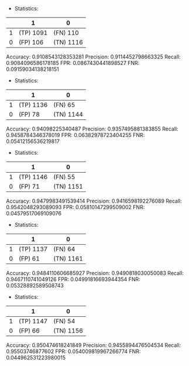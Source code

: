 * Statistics: 

|          |    1     |    0     |
|----------|----------|----------|
|    1     |(TP) 1091 | (FN) 110 |
|    0     | (FP) 106 |(TN) 1116 |
Accuracy: 0.9108543128353281
Precision: 0.9114452798663325
Recall: 0.9084096586178185
FPR: 0.0867430441898527
FNR: 0.09159034138218151
* Statistics: 

|          |    1     |    0     |
|----------|----------|----------|
|    1     |(TP) 1136 | (FN) 65  |
|    0     | (FP) 78  |(TN) 1144 |
Accuracy: 0.94098225340487
Precision: 0.9357495881383855
Recall: 0.9458784346378019
FPR: 0.06382978723404255
FNR: 0.05412156536219817
* Statistics: 

|          |    1     |    0     |
|----------|----------|----------|
|    1     |(TP) 1146 | (FN) 55  |
|    0     | (FP) 71  |(TN) 1151 |
Accuracy: 0.9479983491539414
Precision: 0.9416598192276089
Recall: 0.9542048293089093
FPR: 0.05810147299509002
FNR: 0.04579517069109076
* Statistics: 

|          |    1     |    0     |
|----------|----------|----------|
|    1     |(TP) 1137 | (FN) 64  |
|    0     | (FP) 61  |(TN) 1161 |
Accuracy: 0.9484110606685927
Precision: 0.9490818030050083
Recall: 0.9467110741049126
FPR: 0.04991816693944354
FNR: 0.05328892589508743
* Statistics: 

|          |    1     |    0     |
|----------|----------|----------|
|    1     |(TP) 1147 | (FN) 54  |
|    0     | (FP) 66  |(TN) 1156 |
Accuracy: 0.950474618241849
Precision: 0.9455894476504534
Recall: 0.95503746877602
FPR: 0.054009819967266774
FNR: 0.044962531223980015